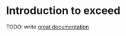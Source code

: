 # Introduction to exceed

TODO: write [great documentation](http://jacobian.org/writing/what-to-write/)
